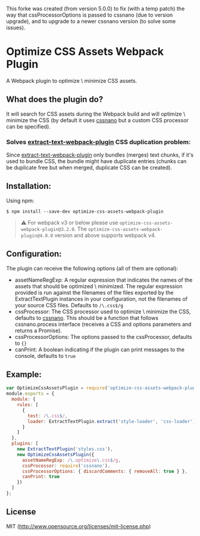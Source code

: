 This forke was created (from version 5.0.0) to fix (with a temp patch) the way that cssProcessorOptions is passed to cssnano (due to version upgrade), and to upgrade to a newer cssnano version (to solve some issues).

# Optimize CSS Assets Webpack Plugin

A Webpack plugin to optimize \ minimize CSS assets.

## What does the plugin do?

It will search for CSS assets during the Webpack build and will optimize \ minimize the CSS (by default it uses [cssnano](http://github.com/ben-eb/cssnano) but a custom CSS processor can be specified).

### Solves [extract-text-webpack-plugin](http://github.com/webpack/extract-text-webpack-plugin) CSS duplication problem:

Since [extract-text-webpack-plugin](http://github.com/webpack/extract-text-webpack-plugin) only bundles (merges) text chunks, if it's used to bundle CSS, the bundle might have duplicate entries (chunks can be duplicate free but when merged, duplicate CSS can be created).

## Installation:

Using npm:
```shell
$ npm install --save-dev optimize-css-assets-webpack-plugin
```

> :warning: For webpack v3 or below please use `optimize-css-assets-webpack-plugin@3.2.0`. The `optimize-css-assets-webpack-plugin@4.0.0` version and above supports webpack v4.

## Configuration:

The plugin can receive the following options (all of them are optional):
* assetNameRegExp: A regular expression that indicates the names of the assets that should be optimized \ minimized. The regular expression provided is run against the filenames of the files exported by the ExtractTextPlugin instances in your configuration, not the filenames of your source CSS files. Defaults to `/\.css$/g`
* cssProcessor: The CSS processor used to optimize \ minimize the CSS, defaults to [cssnano](http://github.com/ben-eb/cssnano). This should be a function that follows cssnano.process interface (receives a CSS and options parameters and returns a Promise).
* cssProcessorOptions: The options passed to the cssProcessor, defaults to `{}`
* canPrint: A boolean indicating if the plugin can print messages to the console, defaults to `true`

## Example:

``` javascript
var OptimizeCssAssetsPlugin = require('optimize-css-assets-webpack-plugin');
module.exports = {
  module: {
    rules: [
      {
        test: /\.css$/,
        loader: ExtractTextPlugin.extract('style-loader', 'css-loader')
      }
    ]
  },
  plugins: [
    new ExtractTextPlugin('styles.css'),
    new OptimizeCssAssetsPlugin({
      assetNameRegExp: /\.optimize\.css$/g,
      cssProcessor: require('cssnano'),
      cssProcessorOptions: { discardComments: { removeAll: true } },
      canPrint: true
    })
  ]
};
```

## License

MIT (http://www.opensource.org/licenses/mit-license.php)
